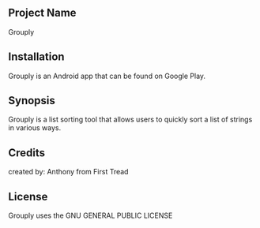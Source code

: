 ## Project Name
Grouply

## Installation
Grouply is an Android app that can be found on Google Play.

## Synopsis
Grouply is a list sorting tool that allows users to quickly sort a list of strings in various ways.

## Credits
created by: Anthony from First Tread

## License
Grouply uses the GNU GENERAL PUBLIC LICENSE